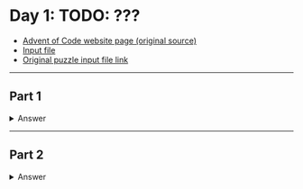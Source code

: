 # Day 1: TODO: ???

- [Advent of Code website page (original source)](https://adventofcode.com/2022/day/1)
- [Input file](day1_input.txt)
- [Original puzzle input file link](https://adventofcode.com/2022/day/1/input)

---

## Part 1

<!-- TODO: -->

<details>
  <summary>Answer</summary>
  Your puzzle answer was <code>???</code>.
</details>

---

## Part 2

<!-- TODO: -->

<details>
  <summary>Answer</summary>
  Your puzzle answer was <code>???</code>.
</details>
